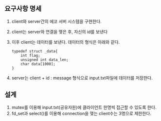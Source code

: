 
## 요구사항 명세

1. client와 server간의 에코 서버 시스템을 구현한다.
2. client는 server와 연결을 맺은 후, 자신의 id를 보낸다
3. 이후 client는 데이터를 보낸다. 데이터의 형식은 아래와 같다.
    ```
    typedef struct _data{
        int flag;
        unsigned int data_len;
        char data[1000];
    }
    ```

4. server는 client + id : message 형식으로 input.txt파일에 데이터를 저장한다.


## 설계
1. mutex를 이용해 input.txt(공유자원)에 클라이언트 한명씩 접근할 수 있도록 한다.
2. fd_set과 select()를 이용해 connection을 맺는 client수는 3명으로 제한한다.

